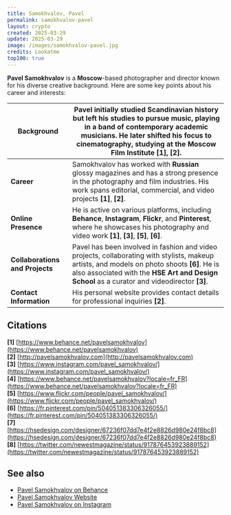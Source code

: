 ```yaml
---
title: Samokhvalov, Pavel
permalink: samokhvalov-pavel
layout: crypto
created: 2025-03-29
update: 2025-03-29
image: /images/samokhvalov-pavel.jpg
credits: Lookatme 
top100: true
---
```


**Pavel Samokhvalov** is a **Moscow**-based photographer and director known for his diverse creative background. Here are some key points about his career and interests:

| **Background** | Pavel initially studied Scandinavian history but left his studies to pursue music, playing in a band of contemporary academic musicians. He later shifted his focus to cinematography, studying at the **Moscow Film Institute** **[1]**, **[2]**. |
|----------------|---------------------------------------------------------------------------------------------------------------------------------------------------------------------------------------------------------------------------------------------|
| **Career** | Samokhvalov has worked with **Russian** glossy magazines and has a strong presence in the photography and film industries. His work spans editorial, commercial, and video projects **[1]**, **[2]**. |
| **Online Presence** | He is active on various platforms, including **Behance**, **Instagram**, **Flickr**, and **Pinterest**, where he showcases his photography and video work **[1]**, **[3]**, **[5]**, **[6]**. |
| **Collaborations and Projects** | Pavel has been involved in fashion and video projects, collaborating with stylists, makeup artists, and models on photo shoots **[6]**. He is also associated with the **HSE Art and Design School** as a curator and videodirector **[3]**. |
| **Contact Information** | His personal website provides contact details for professional inquiries **[2]**. |

## Citations

**[1]** [https://www.behance.net/pavelsamokhvalov](https://www.behance.net/pavelsamokhvalov)  
**[2]** [http://pavelsamokhvalov.com](http://pavelsamokhvalov.com)  
**[3]** [https://www.instagram.com/pavel_samokhvalov/](https://www.instagram.com/pavel_samokhvalov/)  
**[4]** [https://www.behance.net/pavelsamokhvalov?locale=fr_FR](https://www.behance.net/pavelsamokhvalov?locale=fr_FR)  
**[5]** [https://www.flickr.com/people/pavel_samokhvalov/](https://www.flickr.com/people/pavel_samokhvalov/)  
**[6]** [https://fr.pinterest.com/pin/504051383306326055/](https://fr.pinterest.com/pin/504051383306326055/)  
**[7]** [https://hsedesign.com/designer/67236f07dd7e4f2e8826d980e24f8bc8](https://hsedesign.com/designer/67236f07dd7e4f2e8826d980e24f8bc8)  
**[8]** [https://twitter.com/newestmagazine/status/917876453923889152](https://twitter.com/newestmagazine/status/917876453923889152)  

## See also
- [Pavel Samokhvalov on Behance](https://www.behance.net/pavelsamokhvalov)
- [Pavel Samokhvalov Website](http://pavelsamokhvalov.com)
- [Pavel Samokhvalov on Instagram](https://www.instagram.com/pavel_samokhvalov/)

<!-- Prompt:  
- Не менять язык статьи, сохранять оригинальный язык.  
- Если тема оформлена как "Имя Фамилия", заголовок должен быть "Фамилия, Имя".  
- Изменить title: A Template на основной топик в статье.  
- Создать permalink: на основе title.  
- Замени date: 2018-01-02 на created: текущую дату в таком же формате  
- Замени update: хххх-хх-хх текущую дату в таком же формате  
- Изменить заголовок раздела "Citations" на ## Citations.  
- Оформить ссылки в разделе "Citations" в формате: **[1]** [URL](URL).  
- При ссылке на источник в тексте, использовать формат: **[x]**, **[x]**.  
- Убедиться, что номера цитат соответствуют записям в разделе "Citations".  
- Сделать номера цитат кликабельными по указанному выше формату.  
- Добавить список связанных тем в том же формате.  
- Если есть списки - конвертируй их в таблицы  
- Выделяй даты, места, географические назавания, адреса, имена собственные **таким образом**  
- Использовать шаблон - "[Название темы](ссылка-на-тему)" для каждого пункта.  
- Раздел ## See also должен включаться автоматически в конец статьи.  
- Результат в md коде  
- Оставить этот Prompt после редактирования в конце кода.  
-->
